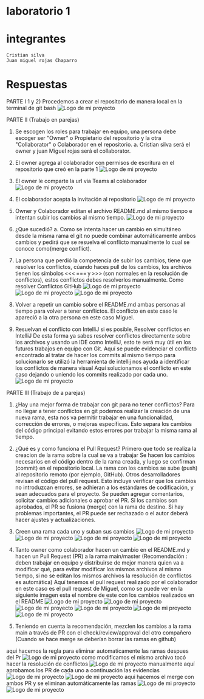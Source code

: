 # laboratorio 1
# integrantes 
    Cristian silva
    Juan miguel rojas Chaparro 

# Respuestas
PARTE I
1 y 2)
Procedemos a crear el repositorio de manera local en la terminal de git bash
![Logo de mi proyecto](imagenes/Imagen1.png)



PARTE II (Trabajo en parejas) 

1. Se escogen los roles para trabajar en equipo, una persona debe escoger ser "Owner" o Propietario del repositorio y la otra "Collaborator" o Colaborador en el repositorio. 
a. Cristian silva será el owner y juan Miguel rojas será el collaborator.
2. El owner agrega al colaborador con permisos de escritura en el repositorio que creó en la parte 1 
![Logo de mi proyecto](imagenes/Captura%20de%20pantalla%202025-01-28%20224532.png)
3. El owner le comparte la url via Teams al colaborador 
![Logo de mi proyecto](imagenes/Captura%20de%20pantalla%202025-01-28%20224731.png)
4. El colaborador acepta la invitación al repositorio
![Logo de mi proyecto](imagenes/Captura%20de%20pantalla%202025-01-28%20224748.png)
5. Owner y Colaborador editan el archivo README.md al mismo tiempo e intentan subir los cambios al mismo tiempo. 
![Logo de mi proyecto](imagenes/Captura%20de%20pantalla%202025-01-28%20224856.png)
6. ¿Que sucedió? 
a. Como se intenta hacer un cambio en simultáneo desde la misma rama el git no puede combinar automáticamente ambos cambios y pedirá que se resuelva el conflicto manualmente lo cual se conoce como(merge conflict).

7. La persona que perdió la competencia de subir los cambios, tiene que resolver los conflictos, cúando haces pull de los cambios, los archivos tienen los símbolos <<< === y >>> (son normales en la resolución de conflictos), estos conflictos debes resolverlos manualmente. Como resolver Conflictos GitHub 
![Logo de mi proyecto](imagenes/Captura%20de%20pantalla%202025-01-28%20224928.png)
![Logo de mi proyecto](imagenes/Captura%20de%20pantalla%202025-01-28%20224956.png)
![Logo de mi proyecto](imagenes/Captura%20de%20pantalla%202025-01-28%20225142.png)
8. Volver a repetir un cambio sobre el README.md ambas personas al tiempo para volver a tener conflictos. 
	El conflicto en este caso le apareció a la otra persona en este caso Miguel.

9. Resuelvan el conflicto con IntelliJ si es posible, Resolver conflictos en IntelliJ 
De esta forma ya sabes resolver conflictos directamente sobre los archivos y usando un IDE como IntelliJ, esto te será muy útil en los futuros trabajos en equipo con Git. 
Aquí se puede evidenciar el conflicto encontrado al tratar de hacer los commits al mismo tiempo para solucionarlo se utilizó la herramienta de intellij nos ayuda a identificar los conflictos de manera visual
Aquí solucionamos el conflicto en este caso dejando o uniendo los commits realizado por cada uno.
![Logo de mi proyecto](imagenes/Captura%20de%20pantalla%202025-01-28%20225331.png)

PARTE III (Trabajo de a parejas)
1. ¿Hay una mejor forma de trabajar con git para no tener conflictos?
Para no llegar a tener conflictos en git podemos realizar la creación de una nueva rama, esta nos va permitir trabajar en una funcionalidad, corrección de errores, o mejoras específicas. Esto separa los cambios del código principal evitando estos errores por trabajar la misma rama al tiempo.

2. ¿Qué es y como funciona el Pull Request?
Primero que todo se realiza la creacion de la rama sobre la cual se va a trabajar 
Se hacen los cambios necesarios en el código dentro de la rama creada, y luego se confirman (commit) en el repositorio local.
La rama con los cambios se sube (push) al repositorio remoto (por ejemplo, GitHub).
Otros desarrolladores revisan el código del pull request. Esto incluye verificar que los cambios no introduzcan errores, se adhieran a los estándares de codificación, y sean adecuados para el proyecto.
Se pueden agregar comentarios, solicitar cambios adicionales o aprobar el PR.
Si los cambios son aprobados, el PR se fusiona (merge) con la rama de destino.
Si hay problemas importantes, el PR puede ser rechazado o el autor deberá hacer ajustes y actualizaciones.

3. Creen una rama cada uno y suban sus cambios
![Logo de mi proyecto](imagenes/Captura%20de%20pantalla%202025-01-28%20225356.png)
![Logo de mi proyecto](imagenes/Captura%20de%20pantalla%202025-01-28%20225422.png)
![Logo de mi proyecto](imagenes/Captura%20de%20pantalla%202025-01-28%20225453.png)
![Logo de mi proyecto](imagenes/Captura%20de%20pantalla%202025-01-28%20225539.png)

4. Tanto owner como colaborador hacen un cambio en el README.md y hacen un Pull Request (PR) a la rama main/master
 (Recomendación : deben trabajar en equipo y distribuirse de mejor manera quien va a modificar qué, para evitar modificar los mismos archivos al mismo tiempo, si no se editan los mismos archivos la resolución de conflictos es automática)
Aquí tenemos el pull request realizado por el colaborador en este caso es el pull request de Miguel, como se puede ver en la siguiente imagen esta el nombre de este con los cambios realizados en el README
![Logo de mi proyecto](imagenes/Captura%20de%20pantalla%202025-01-28%20225559.png)
![Logo de mi proyecto](imagenes//Captura%20de%20pantalla%202025-01-28%20225630.png)
![Logo de mi proyecto](imagenes/Captura%20de%20pantalla%202025-01-28%20225650.png)
![Logo de mi proyecto](imagenes/Captura%20de%20pantalla%202025-01-28%20225725.png)
![Logo de mi proyecto](imagenes/Captura%20de%20pantalla%202025-01-28%20225745.png)
![Logo de mi proyecto](imagenes/Captura%20de%20pantalla%202025-01-28%20225957.png)

5. Teniendo en cuenta la recomendación, mezclen los cambios a la rama main a través de PR con el check/review/approval del otro compañero (Cuando se hace merge se deberían borrar las ramas en github)


aqui hacemos la regla para eliminar automaticamente las ramas despues del Pr
![Logo de mi proyecto](imagenes/Captura%20de%20pantalla%202025-01-28%20230026.png)
como modificamos el mismo archivo tocó hacer la resolución de conflictos
![Logo de mi proyecto](imagenes/Captura%20de%20pantalla%202025-01-28%20230115.png)
manualmente aquí aprobamos los PR de cada uno a continuación las evidencias 
![Logo de mi proyecto](imagenes/Captura%20de%20pantalla%202025-01-28%20230218.png)
![Logo de mi proyecto](imagenes/Captura%20de%20pantalla%202025-01-28%20230244.png)
aqui hacemos el merge con ambos PR y se eliminan automáticamente las ramas 
![Logo de mi proyecto](imagenes/Captura%20de%20pantalla%202025-01-28%20230309.png)
![Logo de mi proyecto](imagenes/Captura%20de%20pantalla%202025-01-28%20230330.png)
